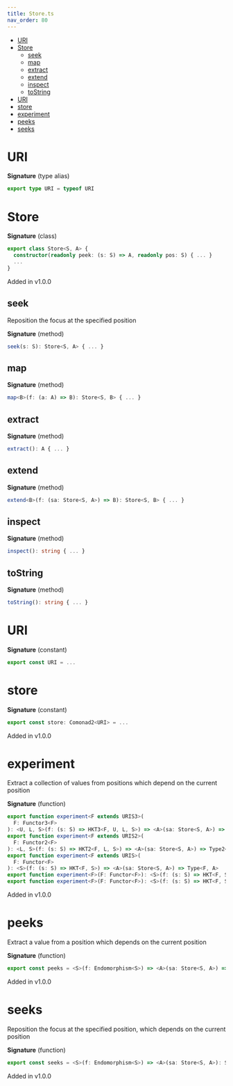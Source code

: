 ```yaml
---
title: Store.ts
nav_order: 80
---
```


<!-- START doctoc generated TOC please keep comment here to allow auto update -->
<!-- DON'T EDIT THIS SECTION, INSTEAD RE-RUN doctoc TO UPDATE -->


- [URI](#uri)
- [Store](#store)
  - [seek](#seek)
  - [map](#map)
  - [extract](#extract)
  - [extend](#extend)
  - [inspect](#inspect)
  - [toString](#tostring)
- [URI](#uri-1)
- [store](#store)
- [experiment](#experiment)
- [peeks](#peeks)
- [seeks](#seeks)

<!-- END doctoc generated TOC please keep comment here to allow auto update -->

# URI

**Signature** (type alias)

```ts
export type URI = typeof URI
```

# Store

**Signature** (class)

```ts
export class Store<S, A> {
  constructor(readonly peek: (s: S) => A, readonly pos: S) { ... }
  ...
}
```

Added in v1.0.0

## seek

Reposition the focus at the specified position

**Signature** (method)

```ts
seek(s: S): Store<S, A> { ... }
```

## map

**Signature** (method)

```ts
map<B>(f: (a: A) => B): Store<S, B> { ... }
```

## extract

**Signature** (method)

```ts
extract(): A { ... }
```

## extend

**Signature** (method)

```ts
extend<B>(f: (sa: Store<S, A>) => B): Store<S, B> { ... }
```

## inspect

**Signature** (method)

```ts
inspect(): string { ... }
```

## toString

**Signature** (method)

```ts
toString(): string { ... }
```

# URI

**Signature** (constant)

```ts
export const URI = ...
```

# store

**Signature** (constant)

```ts
export const store: Comonad2<URI> = ...
```

Added in v1.0.0

# experiment

Extract a collection of values from positions which depend on the current position

**Signature** (function)

```ts
export function experiment<F extends URIS3>(
  F: Functor3<F>
): <U, L, S>(f: (s: S) => HKT3<F, U, L, S>) => <A>(sa: Store<S, A>) => Type3<F, U, L, A>
export function experiment<F extends URIS2>(
  F: Functor2<F>
): <L, S>(f: (s: S) => HKT2<F, L, S>) => <A>(sa: Store<S, A>) => Type2<F, L, A>
export function experiment<F extends URIS>(
  F: Functor<F>
): <S>(f: (s: S) => HKT<F, S>) => <A>(sa: Store<S, A>) => Type<F, A>
export function experiment<F>(F: Functor<F>): <S>(f: (s: S) => HKT<F, S>) => <A>(sa: Store<S, A>) => HKT<F, A>
export function experiment<F>(F: Functor<F>): <S>(f: (s: S) => HKT<F, S>) => <A>(sa: Store<S, A>) => HKT<F, A> { ... }
```

Added in v1.0.0

# peeks

Extract a value from a position which depends on the current position

**Signature** (function)

```ts
export const peeks = <S>(f: Endomorphism<S>) => <A>(sa: Store<S, A>) => (s: S): A => ...
```

Added in v1.0.0

# seeks

Reposition the focus at the specified position, which depends on the current position

**Signature** (function)

```ts
export const seeks = <S>(f: Endomorphism<S>) => <A>(sa: Store<S, A>): Store<S, A> => ...
```

Added in v1.0.0
